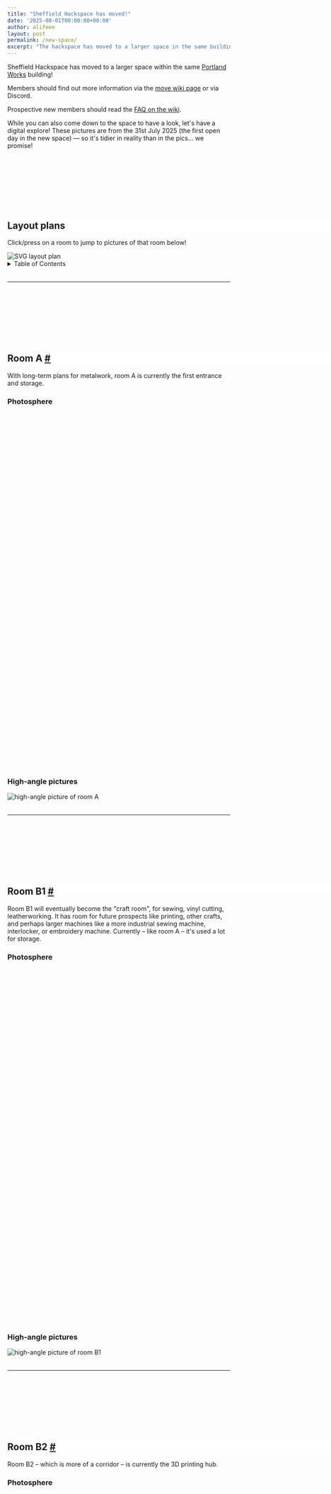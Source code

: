 ```yaml
---
title: "Sheffield Hackspace has moved!"
date: '2025-08-01T00:00:00+00:00'
author: alifeee
layout: post
permalink: /new-space/
excerpt: "The hackspace has moved to a larger space in the same building. Take a look at some pictures!"
---
```

<style>
.layout-plan-container {
  width: 95vw;
  max-width: 95vw;
  overflow-x: scroll;
}
img#layout-plan {
  max-width: unset;
}
.gallery {
  line-height: 0;
  column-count: 2;
  column-gap: 0px;
}
.gallery > * {
  max-width: 100%;
  margin: 0;
}
p:has(img), .gallery {
  margin: 0;
}
.gallery img {
  width: 100% !important;
  height: auto !important;
  min-height: 2rem;
}
iframe, video {
  display: block;
  margin: 0.5rem;
  max-width: 100%;
  width: auto;
  height: auto;
}
.panorama {
  max-height: 80vh;
  max-width: 90vw;
  height: min(80vh, 50rem);
  width: min(90vw, 60rem);
}
.canvas {
  overflow: unset;
}
h2 {
  margin-top: 10rem;
  position: sticky;
  top: 0;
  background: white;
  z-index: 91;
  width: min(90vw, 60rem);
}
hr {
  margin-top: 2rem;
}
</style>
<link rel="stylesheet" href="https://cdn.jsdelivr.net/npm/@photo-sphere-viewer/core/index.min.css"/>
<script type="importmap">
    {
        "imports": {
            "three": "https://cdn.jsdelivr.net/npm/three/build/three.module.js",
            "@photo-sphere-viewer/core": "https://cdn.jsdelivr.net/npm/@photo-sphere-viewer/core/index.module.js"
        }
    }
</script>
<script type="module">
    import { Viewer } from '@photo-sphere-viewer/core';
    const baseURL = '{{site.baseurl}}/assets/blog/2025-08-01-new-space/2025-07-31/photospheres';
    [
      "a",
      "b1",
      "b2",
      "c",
      "d",
      "e",
      "f",
      "old",
    ].forEach(photoSphere => new Viewer({
        container: document.getElementById(`viewer-${photoSphere}`),
        panorama: `${baseURL}/room${photoSphere.toUpperCase()}.PHOTOSPHERE.webp`, 
      }));
</script>

<!-- resize image map to be same size as image -->
<script>
  function mapResizer(maps) {
    if (!maps) maps = document.getElementsByTagName('map');
    for (const map of maps) {
        map.img = document.querySelectorAll(`[usemap="#${map.name}"]`)[0];
        map.areas = map.getElementsByTagName('area');
        for (const area of map.areas) {
            area.coordArr = area.coords.split(',');
        }
    }
    function resizeMaps() {
        for (const map of maps) {
            const scale = map.img.offsetWidth / (map.img.naturalWidth || map.img.width);
            for (const area of map.areas) {
                area.coords = area.coordArr.map(coord => Math.round(coord * scale)).join(',');
            }
        }
    }
    window.addEventListener('resize', resizeMaps);
    resizeMaps();
}
window.addEventListener('load', () => mapResizer());
</script>

Sheffield Hackspace has moved to a larger space within the same [Portland Works](https://www.portlandworks.co.uk/) building!

Members should find out more information via the [move wiki page](https://wiki.sheffieldhackspace.org.uk/members/move) or via Discord.

Prospective new members should read the [FAQ on the wiki](https://wiki.sheffieldhackspace.org.uk/).

While you can also come down to the space to have a look, let's have a digital explore! These pictures are from the 31st July 2025 (the first open day in the new space) — so it's tidier in reality than in the pics… we promise!

## Layout plans

Click/press on a room to jump to pictures of that room below!

<!-- Image Map Generated by http://www.image-map.net/ -->
<div class="layout-plan-container">
<img id="layout-plan" src="{{site.baseurl}}/assets/blog/2025-08-01-new-space/layout_proposal_v3.svg" usemap="#image-map" alt="SVG layout plan">
<map name="image-map">
    <area target="" alt="Room D" title="Room D" href="#room-d" coords="42,245,264,100,513,419,343,612,182,433" shape="poly">
    <area target="" alt="Room E" title="Room E" href="#room-e" coords="399,256,498,396,527,376,527,304,647,301,649,224,594,114" shape="poly">
    <area target="" alt="Room F" title="Room F" href="#room-f" coords="651,218,595,111,689,51,975,56,976,222" shape="poly">
    <area target="" alt="Room C" title="Room C" href="#room-c" coords="540,484,657,468,743,704,566,736" shape="poly">
    <area target="" alt="Room B1" title="Room B1" href="#room-b1" coords="751,704,698,543,822,486,928,602,842,661" shape="poly">
    <area target="" alt="Room B2" title="Room B2" href="#room-b2" coords="671,465,693,537,831,474,776,406" shape="poly">
    <area target="" alt="Room A" title="Room A" href="#room-a" coords="939,593,787,392,850,317,1052,448,1009,528" shape="poly">
</map>
</div>

<details markdown="1"><summary>Table of Contents</summary>

- [Layout plans](#layout-plans)
- [Room A #](#room-a)
  - [Photosphere](#photosphere)
  - [High-angle pictures](#high-angle-pictures)
- [Room B1 #](#room-b1)
  - [Photosphere](#photosphere-1)
  - [High-angle pictures](#high-angle-pictures-1)
- [Room B2 #](#room-b2)
  - [Photosphere](#photosphere-2)
  - [High-angle pictures](#high-angle-pictures-2)
- [Room C #](#room-c)
  - [Photosphere](#photosphere-3)
  - [High-angle pictures](#high-angle-pictures-3)
- [Room D #](#room-d)
  - [Photosphere](#photosphere-4)
  - [High-angle pictures](#high-angle-pictures-4)
- [Room E #](#room-e)
  - [Photosphere](#photosphere-5)
  - [High-angle pictures](#high-angle-pictures-5)
- [Room F #](#room-f)
  - [Photosphere](#photosphere-6)
  - [High-angle pictures](#high-angle-pictures-6)
- [Bonus](#bonus)
- [The End](#the-end)

</details>

<figure class="gallery" markdown="1">
</figure>

-----

## Room A&nbsp;<a href="#room-a">#</a>

With long-term plans for metalwork, room A is currently the first entrance and storage.

### Photosphere

<div class="panorama" id="viewer-a"></div>

### High-angle pictures

![high-angle picture of room A]({{site.baseurl}}/assets/blog/2025-08-01-new-space/2025-07-31/roomA_20250805_170034596.MP.webp)

-----

## Room B1&nbsp;<a href="#room-b1">#</a>

Room B1 will eventually become the "craft room", for sewing, vinyl cutting, leatherworking. It has room for future prospects like printing, other crafts, and perhaps larger machines like a more industrial sewing machine, interlocker, or embroidery machine. Currently – like room A – it's used a lot for storage.

### Photosphere

<div class="panorama" id="viewer-b1"></div>

### High-angle pictures

![high-angle picture of room B1]({{site.baseurl}}/assets/blog/2025-08-01-new-space/2025-07-31/roomB1_20250805_170630190.webp)

-----

## Room B2&nbsp;<a href="#room-b2">#</a>

Room B2 – which is more of a corridor – is currently the 3D printing hub.

### Photosphere

<div class="panorama" id="viewer-b2"></div>

### High-angle pictures

![high-angle picture of room B2]({{site.baseurl}}/assets/blog/2025-08-01-new-space/2025-07-31/roomB2_20250731_173911802.webp)

-----

## Room C&nbsp;<a href="#room-c">#</a>

Room C is the "entrance hall" room, with future room for fun projects, seating, and information for new members.

### Photosphere

<div class="panorama" id="viewer-c"></div>

### High-angle pictures

![high-angle picture of room C]({{site.baseurl}}/assets/blog/2025-08-01-new-space/2025-07-31/roomC_20250731_173711518.webp)

-----

## Room D&nbsp;<a href="#room-d">#</a>

Room D is our new, larger common room, with a small kitchen, Go Boxes for members' storage, more desks than the previous common room, and the electronics corner.

### Photosphere

<div class="panorama" id="viewer-d"></div>

### High-angle pictures

![high-angle picture of room D]({{site.baseurl}}/assets/blog/2025-08-01-new-space/2025-07-31/roomD_20250731_174725579.webp)

![high-angle picture of room D]({{site.baseurl}}/assets/blog/2025-08-01-new-space/2025-07-31/roomD_20250731_175127373.webp)

-----

## Room E&nbsp;<a href="#room-e">#</a>

Room E currently houses the laser cutter, and another long free-use desk.

### Photosphere

<div class="panorama" id="viewer-e"></div>

### High-angle pictures

![high-angle picture of room E]({{site.baseurl}}/assets/blog/2025-08-01-new-space/2025-07-31/roomE_20250731_173634703.webp)

-----

## Room F&nbsp;<a href="#room-f">#</a>

Room F is our woodshop, with most of the same machines from the basement, like the table saw, pillar drill, belt sanders, and hand tools.

### Photosphere

<div class="panorama" id="viewer-f"></div>

### High-angle pictures

![high-angle picture of room F]({{site.baseurl}}/assets/blog/2025-08-01-new-space/2025-07-31/roomF_20250731_173450336.webp)

## Bonus

As a bonus, here are some pictures of the (now) old space after moving stuff out:

<figure class="gallery" markdown="1">
![high-angle picture of old common room]({{site.baseurl}}/assets/blog/2025-08-01-new-space/2025-07-31/old_20250727_105008283.webp)
![high-angle picture of old common room]({{site.baseurl}}/assets/blog/2025-08-01-new-space/2025-07-31/old_20250727_105015427.webp)
</figure>

<div class="panorama" id="viewer-old"></div>

…and our pizza break on the move day…

<figure class="gallery" markdown="1">
![high-angle picture of group eating pizza]({{site.baseurl}}/assets/blog/2025-08-01-new-space/2025-07-31/pizza.webp)
![high-angle picture of group eating pizza]({{site.baseurl}}/assets/blog/2025-08-01-new-space/2025-07-31/pizza_20250726_172010679.webp)
</figure>

## The End

That's all from this post! I hope you enjoyed the pictures — and do hope you can come and visit to see the space for yourself ;]
